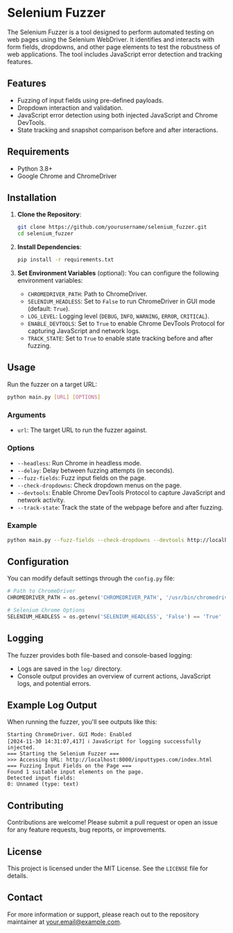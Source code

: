 
# Selenium Fuzzer

The Selenium Fuzzer is a tool designed to perform automated testing on web pages using the Selenium WebDriver. It identifies and interacts with form fields, dropdowns, and other page elements to test the robustness of web applications. The tool includes JavaScript error detection and tracking features.

## Features

- Fuzzing of input fields using pre-defined payloads.
- Dropdown interaction and validation.
- JavaScript error detection using both injected JavaScript and Chrome DevTools.
- State tracking and snapshot comparison before and after interactions.

## Requirements

- Python 3.8+
- Google Chrome and ChromeDriver

## Installation

1. **Clone the Repository**:
   ```bash
   git clone https://github.com/yourusername/selenium_fuzzer.git
   cd selenium_fuzzer
   ```

2. **Install Dependencies**:
   ```bash
   pip install -r requirements.txt
   ```

3. **Set Environment Variables** (optional):
   You can configure the following environment variables:
   - `CHROMEDRIVER_PATH`: Path to ChromeDriver.
   - `SELENIUM_HEADLESS`: Set to `False` to run ChromeDriver in GUI mode (default: `True`).
   - `LOG_LEVEL`: Logging level (`DEBUG`, `INFO`, `WARNING`, `ERROR`, `CRITICAL`).
   - `ENABLE_DEVTOOLS`: Set to `True` to enable Chrome DevTools Protocol for capturing JavaScript and network logs.
   - `TRACK_STATE`: Set to `True` to enable state tracking before and after fuzzing.

## Usage

Run the fuzzer on a target URL:

```bash
python main.py [URL] [OPTIONS]
```

### Arguments

- `url`: The target URL to run the fuzzer against.

### Options

- `--headless`: Run Chrome in headless mode.
- `--delay`: Delay between fuzzing attempts (in seconds).
- `--fuzz-fields`: Fuzz input fields on the page.
- `--check-dropdowns`: Check dropdown menus on the page.
- `--devtools`: Enable Chrome DevTools Protocol to capture JavaScript and network activity.
- `--track-state`: Track the state of the webpage before and after fuzzing.

### Example

```bash
python main.py --fuzz-fields --check-dropdowns --devtools http://localhost:8000/index.html
```

## Configuration

You can modify default settings through the `config.py` file:

```python
# Path to ChromeDriver
CHROMEDRIVER_PATH = os.getenv('CHROMEDRIVER_PATH', '/usr/bin/chromedriver')

# Selenium Chrome Options
SELENIUM_HEADLESS = os.getenv('SELENIUM_HEADLESS', 'False') == 'True'  # Run in GUI mode by default
```

## Logging

The fuzzer provides both file-based and console-based logging:

- Logs are saved in the `log/` directory.
- Console output provides an overview of current actions, JavaScript logs, and potential errors.

## Example Log Output

When running the fuzzer, you'll see outputs like this:

```plaintext
Starting ChromeDriver. GUI Mode: Enabled
[2024-11-30 14:31:07,417] ℹ️ JavaScript for logging successfully injected.
=== Starting the Selenium Fuzzer ===
>>> Accessing URL: http://localhost:8000/inputtypes.com/index.html
=== Fuzzing Input Fields on the Page ===
Found 1 suitable input elements on the page.
Detected input fields:
0: Unnamed (type: text)
```

## Contributing

Contributions are welcome! Please submit a pull request or open an issue for any feature requests, bug reports, or improvements.

## License

This project is licensed under the MIT License. See the `LICENSE` file for details.

## Contact

For more information or support, please reach out to the repository maintainer at your.email@example.com.